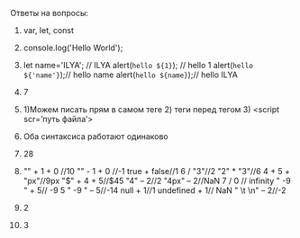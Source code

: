 Ответы на вопросы:

1. var, let, const
2. console.log('Hello World');
3. let name='ILYA'; // ILYA
   alert(`hello ${1}`); // hello 1
   alert(`hello ${'name'}`);// hello name
   alert(`hello ${name}`);// hello ILYA

4. 7
5. 1)Можем писать прям в самом теге 2) теги <script> </script> перед тегом </body> 3) <script scr=’путь файла’></script>

6. Оба синтаксиса работают одинаково
7. 28
8. "" + 1 + 0 //10
   "" - 1 + 0 //-1
   true + false//1
   6 / "3"//2
   "2" \* "3"//6
   4 + 5 + "px"//9px
   "$" + 4 + 5//$45
   "4" – 2//2
   "4px" – 2//NaN
   7 / 0 // infinity
   " -9 " + 5// -9 5
   " -9 " – 5//-14
   null + 1//1
   undefined + 1// NaN
   " \t \n" – 2//-2
9. 2
10. 3
